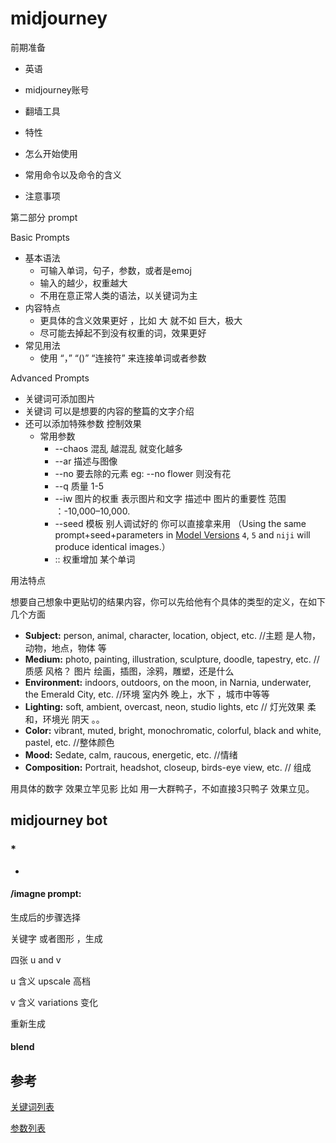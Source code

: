 # midjourney

前期准备

* 英语
* midjourney账号
* 翻墙工具



* 特性 

* 怎么开始使用
* 常用命令以及命令的含义
* 注意事项



第二部分 prompt

 Basic Prompts
*  基本语法
   *  可输入单词，句子，参数，或者是emoj
   *  输入的越少，权重越大
   *  不用在意正常人类的语法，以关键词为主
*  内容特点
   * 更具体的含义效果更好 ，比如 大 就不如 巨大，极大
   * 尽可能去掉起不到没有权重的词，效果更好
*  常见用法
   * 使用 “，”  “()” “连接符” 来连接单词或者参数

Advanced Prompts

*  关键词可添加图片
*  关键词 可以是想要的内容的整篇的文字介绍
*  还可以添加特殊参数 控制效果
   *  常用参数
      *  --chaos 混乱  越混乱 就变化越多
      *  --ar    描述与图像
      *  --no  要去除的元素  eg: --no flower 则没有花
      *  --q  质量  1-5
      *  --iw  图片的权重 表示图片和文字 描述中  图片的重要性  范围 ：-10,000–10,000.
      *  --seed  模板  别人调试好的  你可以直接拿来用  （Using the same prompt+seed+parameters in [Model Versions](https://docs.midjourney.com/models) `4`, `5` and `niji` will produce identical images.）
      *  ::  权重增加 某个单词

用法特点

想要自己想象中更贴切的结果内容，你可以先给他有个具体的类型的定义，在如下几个方面

- **Subject:** person, animal, character, location, object, etc.   //主题  是人物，动物，地点，物体 等
- **Medium:** photo, painting, illustration, sculpture, doodle, tapestry, etc. // 质感  风格？   图片  绘画，插图，涂鸦，雕塑，还是什么
- **Environment:** indoors, outdoors, on the moon, in Narnia, underwater, the Emerald City, etc. //环境 室内外  晚上，水下 ，城市中等等
- **Lighting:** soft, ambient, overcast, neon, studio lights, etc  // 灯光效果  柔和，环境光 阴天 。。
- **Color:** vibrant, muted, bright, monochromatic, colorful, black and white, pastel, etc. //整体颜色 
- **Mood:** Sedate, calm, raucous, energetic, etc. //情绪  
- **Composition:** Portrait, headshot, closeup, birds-eye view, etc.  // 组成

用具体的数字 效果立竿见影  比如 用一大群鸭子，不如直接3只鸭子  效果立见。

## midjourney bot

### *

* 

#### /imagne prompt: 

生成后的步骤选择

关键字 或者图形 ，生成

四张 u and  v

u 含义 upscale  高档

v 含义 variations  变化

重新生成



#### blend



## 参考 

[关键词列表](https://docs.midjourney.com/docs/explore-prompting)

[参数列表](https://docs.midjourney.com/docs/parameter-list)